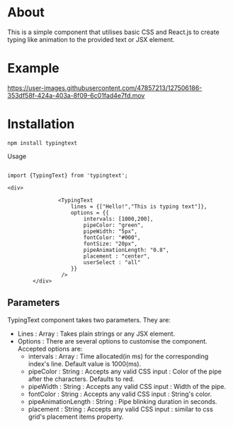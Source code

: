 # About

This is a simple component that utilises basic CSS and React.js to create typing like animation to the provided text or JSX element.

# Example



https://user-images.githubusercontent.com/47857213/127506186-353df58f-424a-403a-8f09-6c01fad4e7fd.mov



# Installation

`npm install typingtext`

Usage

```

import {TypingText} from 'typingtext';

<div>
            
                <TypingText
                    lines = {["Hello!","This is typing text"]}, 
                    options = {{
                        intervals: [1000,200],
                        pipeColor: "green",
                        pipeWidth: "5px",
                        fontColor: "#000",
                        fontSize: "20px",
                        pipeAnimationLength: "0.8",
                        placement : "center",
                        userSelect : "all"
                    }}
                 />
        </div>

```

## Parameters
TypingText component takes two parameters. They are:
* Lines : Array : Takes plain strings or any JSX element.
* Options : There are several options to customise the component. Accepted options are:
	*  intervals : Array : Time allocated(in ms) for the corresponding index's line. Default value is 1000(ms).
	* pipeColor : String : Accepts any valid CSS input : Color of the pipe after the characters. Defaults to red. 
	* pipeWidth : String : Accepts any valid CSS input : Width of the pipe.
	* fontColor  : String : Accepts any valid CSS input : String's color.
	* pipeAnimationLength : String : Pipe blinking duration in seconds.
	* placement : String : Accepts any valid CSS input : similar to css grid's placement items property.
